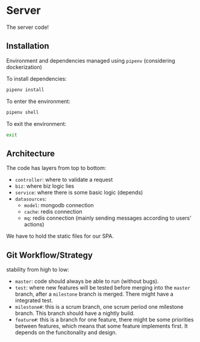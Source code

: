 # Server

The server code!

## Installation

Environment and dependencies managed using `pipenv`
(considering dockerization)

To install dependencies:

```bash
pipenv install
```

To enter the environment:

```bash
pipenv shell
```

To exit the environment:

```bash
exit
```

## Architecture

The code has layers from top to bottom:

- `controller`: where to validate a request
- `biz`: where biz logic lies
- `service`: where there is some basic logic (depends)
- `datasources`:
  - `model`: mongodb connection
  - `cache`: redis connection
  - `mq`: redis connection (mainly sending messages according to users' actions)

We have to hold the static files for our SPA.

## Git Workflow/Strategy

stability from high to low:

- `master`: code should always be able to run (without bugs).
- `test`: where new features will be tested before merging into the `master` branch, after a `milestone` branch is merged. There might have a integrated test.
- `milestone#`: this is a scrum branch, one scrum period one milestone branch. This branch should have a nightly build.
- `feature#`: this is a branch for one feature, there might be some priorities between features, which means that some feature implements first. It depends on the funcitonality and design.
